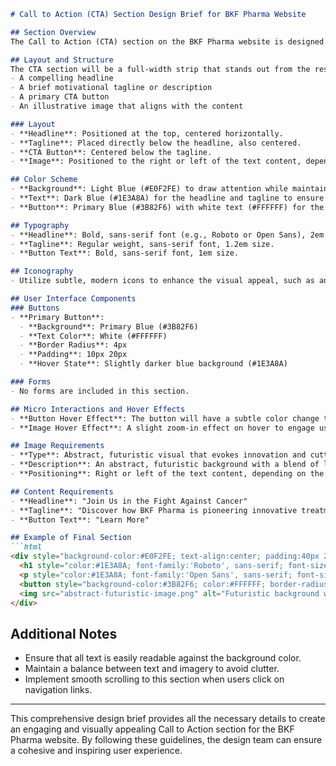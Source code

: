```markdown
# Call to Action (CTA) Section Design Brief for BKF Pharma Website

## Section Overview
The Call to Action (CTA) section on the BKF Pharma website is designed to encourage visitors to learn more about the company’s mission and values, and to inspire them to take further action. This section will be strategically placed on the homepage to ensure maximum visibility and engagement.

## Layout and Structure
The CTA section will be a full-width strip that stands out from the rest of the content. It will include:
- A compelling headline
- A brief motivational tagline or description
- A primary CTA button
- An illustrative image that aligns with the content

### Layout
- **Headline**: Positioned at the top, centered horizontally.
- **Tagline**: Placed directly below the headline, also centered.
- **CTA Button**: Centered below the tagline.
- **Image**: Positioned to the right or left of the text content, depending on the overall design flow.

## Color Scheme
- **Background**: Light Blue (#E0F2FE) to draw attention while maintaining a professional look.
- **Text**: Dark Blue (#1E3A8A) for the headline and tagline to ensure readability.
- **Button**: Primary Blue (#3B82F6) with white text (#FFFFFF) for the button.

## Typography
- **Headline**: Bold, sans-serif font (e.g., Roboto or Open Sans), 2em size.
- **Tagline**: Regular weight, sans-serif font, 1.2em size.
- **Button Text**: Bold, sans-serif font, 1em size.

## Iconography
- Utilize subtle, modern icons to enhance the visual appeal, such as an arrow icon on the CTA button to indicate action.

## User Interface Components
### Buttons
- **Primary Button**:
  - **Background**: Primary Blue (#3B82F6)
  - **Text Color**: White (#FFFFFF)
  - **Border Radius**: 4px
  - **Padding**: 10px 20px
  - **Hover State**: Slightly darker blue background (#1E3A8A)

### Forms
- No forms are included in this section.

## Micro Interactions and Hover Effects
- **Button Hover Effect**: The button will have a subtle color change to a darker blue (#1E3A8A) on hover to indicate interactivity.
- **Image Hover Effect**: A slight zoom-in effect on hover to engage users visually.

## Image Requirements
- **Type**: Abstract, futuristic visual that evokes innovation and cutting-edge technology.
- **Description**: An abstract, futuristic background with a blend of light blues and silvers, incorporating subtle technological elements like circuits or molecular structures.
- **Positioning**: Right or left of the text content, depending on the design flow.

## Content Requirements
- **Headline**: "Join Us in the Fight Against Cancer"
- **Tagline**: "Discover how BKF Pharma is pioneering innovative treatments to save lives."
- **Button Text**: "Learn More"

## Example of Final Section
```html
<div style="background-color:#E0F2FE; text-align:center; padding:40px 20px;">
  <h1 style="color:#1E3A8A; font-family:'Roboto', sans-serif; font-size:2em; font-weight:bold;">Join Us in the Fight Against Cancer</h1>
  <p style="color:#1E3A8A; font-family:'Open Sans', sans-serif; font-size:1.2em;">Discover how BKF Pharma is pioneering innovative treatments to save lives.</p>
  <button style="background-color:#3B82F6; color:#FFFFFF; border-radius:4px; padding:10px 20px; font-family:'Roboto', sans-serif; font-weight:bold; font-size:1em;">Learn More</button>
  <img src="abstract-futuristic-image.png" alt="Futuristic background with technological elements" style="max-width:100%; height:auto; margin-top:20px;">
</div>
```

## Additional Notes
- Ensure that all text is easily readable against the background color.
- Maintain a balance between text and imagery to avoid clutter.
- Implement smooth scrolling to this section when users click on navigation links.

---

This comprehensive design brief provides all the necessary details to create an engaging and visually appealing Call to Action section for the BKF Pharma website. By following these guidelines, the design team can ensure a cohesive and inspiring user experience.
```